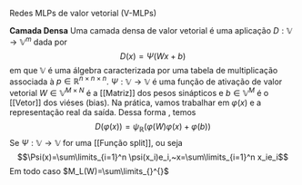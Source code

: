 
Redes MLPs de valor vetorial (V-MLPs)

**Camada Densa**
Uma camada densa de valor vetorial é uma aplicação $D:\mathbb{V}\to\mathbb{V}^m$ dada por $$D(x)=\Psi(Wx+b)$$
em que $\mathbb{V}$ é uma álgebra caracterizada por uma tabela de multiplicação associada à $p\in \mathbb{R}^{n\times n\times n}$. $\Psi :\mathbb{V}\to \mathbb{V}$ é uma função de ativação de valor vetorial $W\in \mathbb{V}^{M\times N}$ é a [[Matriz]] dos pesos sinápticos e $b\in \mathbb{V}^M$ é o [[Vetor]] dos viéses (bias).
Na prática, vamos trabalhar em $\varphi(x)$ e a representação real da saída. Dessa forma , temos
$$D(\varphi(x))=\psi_{\mathbb{R}}(\varphi(W)\varphi(x)+\varphi(b))$$
Se $\Psi :\mathbb{V}\to \mathbb{V}$ for uma [[Função split]], ou seja$$\Psi(x)=\sum\limits_{i=1}^n \psi(x_i)e_i,~x=\sum\limits_{i=1}^n x_ie_i$$
Em todo caso
$M_L(W)=\sum\limits_{}^{}$
